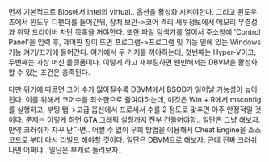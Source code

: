 먼저 기본적으로 Bios에서 intel의 virtual.. 옵션을 활성화 시켜야한다.
그리고 윈도우즈에서 윈도우 디펜더를 들어간뒤, 장치 보안->코어 격리 세부정보에서 메모리 무결성과 취약 드라이버 차단 목록을 꺼야한다. 또한 파일 탐색기를 열어서 주소창에 'Control Panel'을 입력 후, 제어판 창이 뜨면 프로그램->프로그램 및 기능 밑에 있는 Windows 기능 켜기/끄기에 들어간다.
여기에서 두 가지를 꺼야하는데, 첫번째는 Hyper-V이고, 두번째는 가상 머신 플랫폼이다.
이렇게 하고 재부팅하면 왠만해서는 DBVM을 활성화 할 수 있는 조건은 충족된다.

다만 위키에 따르면 코어 수가 많아질수록 DBVM에서 BSOD가 일어날 가능성이 높아진다. 이를 위해서 코어수를 최소한으로 줄여야하는데, 이것은 Win + R에서 msconfig를 실행하고, 부팅 탭->고급 옵션에서 프로세서 수를 2 정도로 맞추면 아주 안정적일 것이다. 문제는 이렇게 하면 GTA 그래픽 설정까지 전부 건들어야함.. 일단은 그냥 해보자. 만약 크러쉬가 자꾸 난다면.. 어쩔 수 없이 우회 방법을 이용해서 Cheat Engine을 소스코드로 부터 다시 리빌드 해야할 것이다. 일단은 DBVM으로 해보자. 근데 진짜 크러쉬 나면 어쩌냐.. 일단은 부캐로 돌려보자.. 